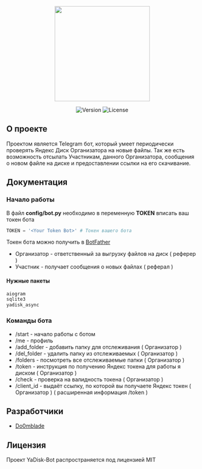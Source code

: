 <p align="center">
      <img src="https://cdn.icon-icons.com/icons2/1381/PNG/512/yandexdisk_94467.png" width="250">
</p>

<p align="center">
   <img src="https://img.shields.io/badge/Version-v1.6 (Alpha)-blue" alt="Version">
   <img src="https://img.shields.io/badge/License-MIT-green" alt="License">
</p>

## О проекте

Проектом является Telegram бот, который умеет периодически проверять Яндекс Диск Организатора на новые файлы. Так же есть возможность отсылать Участникам, данного Организатора, сообщения о новом файле на диске и предоставлении ссылки на его скачивание.

## Документация

### Начало работы

В файл **config/bot.py** необходимо в переменную **TOKEN** вписать ваш токен бота
```python
TOKEN = '<Your Token Bot>' # Токен вашего бота
```

Токен бота можно получить в [BotFather](https://t.me/BotFather)

- Организатор - ответственный за выгрузку файлов на диск ( реферер )
- Участник - получает сообщения о новых файлах ( реферал )

#### Нужные пакеты
```python
aiogram
sqlite3
yadisk_async
```

### Команды бота

- /start - начало работы с ботом
- /me - профиль
- /add_folder - добавить папку для отслеживания ( Организатор )
- /del_folder - удалить папку из отслеживаемых ( Организатор )
- /folders - посмотреть все отслеживаемые папки ( Организатор )
- /token - инструкция по получению Яндекс токена для работы я диском ( Организатор )
- /check - проверка на валидность токена ( Организатор )
- /client_id - выдаёт ссылку, по которой вы получаете Яндекс токен ( Организатор ) ( расширенная информация /token )

## Разработчики

- [Do0mblade](https://github.com/Do0mblade)

## Лицензия
Проект YaDisk-Bot распространяется под лицензией MIT
